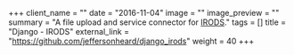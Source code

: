 +++
client_name = ""
date = "2016-11-04"
image = ""
image_preview = ""
summary = "A file upload and service connector for [IRODS](http://irods.org/)."
tags = []
title = "Django - IRODS"
external_link = "https://github.com/jeffersonheard/django_irods"
weight = 40
+++
